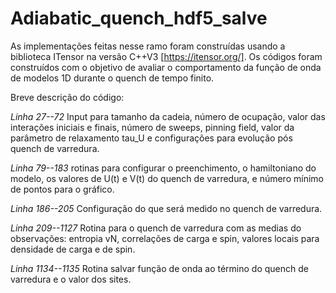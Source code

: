 # Adiabatic_quench_hdf5_salve

As implementações feitas nesse ramo foram construídas usando a biblioteca ITensor na versão C++V3 [https://itensor.org/]. Os códigos foram construídos com o objetivo de avaliar o comportamento da função de onda de modelos 1D durante o quench de tempo finito.

Breve descrição do código:

*Linha 27--72*
Input para tamanho da cadeia, número de ocupação, valor das interações iniciais e finais, número de sweeps, pinning field, valor da parâmetro de relaxamento tau_U e configurações para evolução pós quench de varredura.

*Linha 79--183*
rotinas para configurar o preenchimento, o hamiltoniano do modelo, os valores de U(t) e V(t) do quench de varredura, e número mínimo de pontos para o gráfico. 

*Linha 186--205*
Configuração do que será medido no quench de varredura.

*Linha 209--1127*
Rotina para o quench de varredura com as medias do observações: entropia vN, correlações de carga e spin, valores locais para densidade de carga e de spin. 

*Linha 1134--1135*
Rotina salvar função de onda ao término do quench de varredura e o valor dos sites. 






